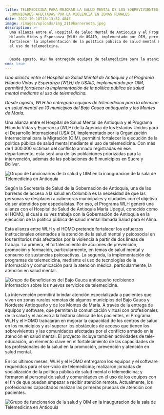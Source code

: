 ```yaml
---
title: TELEMEDICINA PARA MEJORAR LA SALUD MENTAL DE LOS SOBREVIVIENTES Y
  COMUNIDADES AFECTADAS POR LA VIOLENCIA EN ZONAS RURALES
date: 2022-10-18T18:13:52.484Z
image: /images/uploads/img_2119bannernota.jpeg
description: >-
  Una alianza entre el Hospital de Salud Mental de Antioquia y el Programa
  Hilando Vidas y Esperanza (WLH) de USAID, implementado por OIM, permitirá
  fortalecer la implementación de la política pública de salud mental mediante
  el uso de telemedicina.


  Desde agosto, WLH ha entregado equipos de telemedicina para la atención en salud mental en 10 municipios del Bajo Cauca antioqueño y los Montes de María.
cms: true
---
```

*Una alianza entre el Hospital de Salud Mental de Antioquia y el Programa Hilando Vidas y Esperanza (WLH) de USAID, implementado por OIM, permitirá fortalecer la implementación de la política pública de salud mental mediante el uso de telemedicina.*

*Desde agosto, WLH ha entregado equipos de telemedicina para la atención en salud mental en 10 municipios del Bajo Cauca antioqueño y los Montes de María.*

Una alianza entre el Hospital de Salud Mental de Antioquia y el Programa Hilando Vidas y Esperanza (WLH) de la Agencia de los Estados Unidos para el Desarrollo Internacional (USAID), implementado por la Organización Internacional para la Migración (OIM), permitirá fortalecer la ejecución de la política pública de salud mental mediante el uso de telemedicina. Con más de 1´300.000 víctimas del conflicto armado registradas en ese departamento, esta será una de las poblaciones priorizadas para la intervención, además de las poblaciones de 5 municipios en Sucre y Bolívar.

![Grupo de funcionarios de la salud y OIM en la inauguracion de la sala de Telemedicina en Antioquia](https://colombia.iom.int/sites/g/files/tmzbdl1011/files/images/Notas/IMG_2095od.jpg "Grupo de funcionarios de la salud y OIM en la inauguracion de la sala de Telemedicina en Antioquia")

Según la Secretaría de Salud de la Gobernación de Antioquia, una de las barreras de acceso a la salud en Colombia es la necesidad de que las personas se desplacen a cabeceras municipales y ciudades con el objetivo de ser atendidos por especialistas. Por eso, el Programa WLH generó una alianza con el Hospital de Salud de Antioquia María Upegui, conocido como el HOMO, el cual a su vez trabaja con la Gobernación de Antioquia en la ejecución de la política pública de salud mental llamada Salud para el Alma. 

Esta alianza entre WLH y el HOMO pretende fortalecer los esfuerzos institucionales orientados a la atención de la salud mental y psicosocial en los territorios más afectados por la violencia a partir de dos líneas de trabajo. La primera, el fortalecimiento de acciones de prevención, promoción y formación, particularmente, en temas de salud mental y consumo de sustancias psicoactivas. La segunda, la implementación de programas de telemedicina, mediante el uso de tecnologías de la información y comunicación para la atención médica, particularmente, la atención en salud mental.

![Grupo de Beneficiarios del Bajo Cauca antioqueño recibiendo informacion sobre los nuevos servicios de telemedicina.](https://colombia.iom.int/sites/g/files/tmzbdl1011/files/images/Notas/IMG_2144Mod.jpg "Grupo de Beneficiarios del Bajo Cauca antioqueño recibiendo informacion sobre los nuevos servicios de telemedicina.")

La intervención permitirá brindar atención especializada a pacientes que viven en zonas rurales remotas de algunos municipios del Bajo Cauca y Nordeste Antioqueño y de los Montes de María. A través de la entrega de equipos y software, que permiten la comunicación virtual con profesionales de la salud y el acceso a la historia clínica de los pacientes, el Programa WLH y el HOMO trabajarán en mejorar la capacidad de los centros de salud en los municipios y así superar los obstáculos de acceso que tienen los sobrevivientes y las comunidades afectadas por el conflicto armado en la atención en salud mental. El proyecto incluye también actividades de tele-educación, un elemento clave en el fortalecimiento de las capacidades de los profesionales de la salud en la promoción, prevención y atención en salud mental. 

En los últimos meses, WLH y el HOMO entregaron los equipos y el software requeridos para el ser-vicio de telemedicina; realizaron jornadas de socialización de la política pública de salud mental o telemedicina; y formaron al personal de salud y comunidades en el uso de los equipos con el fin de que puedan empezar a recibir atención remota. Actualmente, los profesionales capacitados realizan las primeras pruebas de atención con pacientes.

![Grupo de funcionarios de la salud y OIM en la inauguracion de la sala de Telemedicina en Antioquia](https://colombia.iom.int/sites/g/files/tmzbdl1011/files/images/Notas/WhatsApp%20Image%202022-09-07%20at%203.15.34%20PMMod.jpg "Grupo de funcionarios de la salud y OIM en la inauguracion de la sala de Telemedicina en Antioquia")
